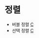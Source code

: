 # 정렬
- 버블 정렬 [C](https://github.com/kmc7468/CppAlgorithms/blob/master/Sort/BubbleSort.c)
- 선택 정렬 [C](https://github.com/kmc7468/CppAlgorithms/blob/master/Sort/SelectionSort.c)